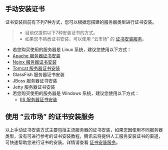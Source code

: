 ## 手动安装证书
证书安装目前有下列7种方式，您可以根据您搭建的服务器类型进行证书安装。
> 
>- 目前仅提供以下7种安装证书的方式。
>- 如果您不熟悉证书安装，可以使用 “云市场” 的 [证书安装服务](https://market.cloud.tencent.com/categories/1100?tagName=%E8%AF%81%E4%B9%A6%E5%AE%89%E8%A3%85)。
>
- 若您购买使用的服务器是 Linux 系统，建议您使用以下方式：
 - [Apache 服务器证书安装](https://intl.cloud.tencent.com/document/product/1007/30953)
 - [Nginx 服务器证书安装](https://intl.cloud.tencent.com/document/product/1007/30954)
 - [Tomcat 服务器证书安装](https://intl.cloud.tencent.com/document/product/1007/30956)
 - GlassFish 服务器证书安装
 - JBoss 服务器证书安装
 - Jetty 服务器证书安装
- 若您购买使用的服务器是 Windows 系统，建议您使用以下方式：
  - [IIS 服务器证书安装](https://intl.cloud.tencent.com/document/product/1007/30955)
  

<span id="service"></span>
## 使用 “云市场” 的证书安装服务
以上手动证书安装方式主要包括主流服务器的证书安装，如果您因使用不同服务器类型，没有可进行参考的证书安装教程，腾讯云将提供人工服务安装证书的渠道，可快速帮助您进行证书的安装。详情请查看 [证书安装服务](https://market.cloud.tencent.com/categories/1100?tagName=%E8%AF%81%E4%B9%A6%E5%AE%89%E8%A3%85)。
